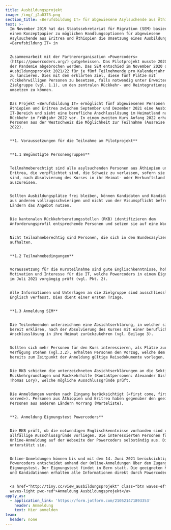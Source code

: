 ```yaml
---
title: Ausbildungsprojekt
image: /img/_j2a0373.png
section_title: «Berufsbildung IT» für abgewiesene Asylsuchende aus Äthiopien und Eritrea
text: >-
  Im November 2019 hat das Staatssekretariat für Migration (SEM) basierend auf
  einem Konzeptpapier zu möglichen Handlungsoptionen für abgewiesene
  Asylsuchende aus Eritrea und Äthiopien die Umsetzung eines Ausbildungsprojekts
  «Berufsbildung IT» in


  Zusammenarbeit mit der Partnerorganisation «Powercoders»
  (https://powercoders.org/) gutgeheissen. Das Pilotprojekt musste 2020 wegen
  der Pandemie abgebrochen werden. Das SEM entschied im November 2020 das
  Ausbildungsprojekt 2021/22 für je fünf Teilnehmende pro Kalenderjahr dennoch
  zu lancieren. Dies mit dem erklärten Ziel, diese fünf Plätze mit
  rückkehrwilligen Personen zu besetzen, falls notwendig unter Erweiterung der
  Zielgruppe (vgl. 1.1), um den zentralen Rückkehr- und Reintegrationsprozess
  umsetzen zu können.


  Das Projekt «Berufsbildung IT» ermöglicht fünf abgewiesenen Personen aus
  Äthiopien und Eritrea zwischen September und Dezember 2021 eine Ausbildung im
  IT-Bereich und sieht eine berufliche Anschlusslösung im Heimatland nach der
  Rückkehr im Frühjahr 2022 vor. In einem zweiten Kurs Anfang 2022 erhalten fünf
  Personen aus der Westschweiz die Möglichkeit zur Teilnahme (Ausreise Herbst
  2022). 


  **1. Voraussetzungen für die Teilnahme am Pilotprojekt**


  **1.1 Begünstigte Personengruppen**


  Teilnahmeberechtigt sind alle asylsuchenden Personen aus Äthiopien und
  Eritrea, die verpflichtet sind, die Schweiz zu verlassen, sofern sie bereit
  sind, nach Absolvierung des Kurses in ihr Heimat- oder Herkunftsland
  auszureisen.


  Sollten Ausbildungsplätze frei bleiben, können Kandidaten und Kandidatinnen
  aus anderen vollzugsschwierigen und nicht von der Visumspflicht befreiten
  Ländern das Angebot nutzen.


  Die kantonalen Rückkehrberatungsstellen (RKB) identifizieren dem
  Anforderungsprofil entsprechende Personen und setzen sie auf eine Warteliste.


  Nicht teilnahmeberechtig sind Personen, die sich in den Bundesasylzentren
  aufhalten.


  **1.2 Teilnahmebedingungen**


  Voraussetzung für die Kursteilnahme sind gute Englischkenntnisse, hohe
  Motivation und Interesse für die IT, welche Powercoders in einem Eignungstest
  im Juli 2021 vorgängig prüft (vgl. Pkt. 2).


  Alle Informationen und Unterlagen an die Zielgruppe sind ausschliesslich in
  Englisch verfasst. Dies dient einer ersten Triage.


  **1.3 Anmeldung SEM**


  Die Teilnehmenden unterzeichnen eine Absichtserklärung, in welcher sie sich
  bereit erklären, nach der Absolvierung des Kurses mit einer beruflichen
  Anschlusslösung in ihre Heimat zurückzukehren (vgl. Beilage 3).


  Sollten sich mehr Personen für den Kurs interessieren, als Plätze zur
  Verfügung stehen (vgl.3.2), erhalten Personen den Vorzug, welche dem SEM
  bereits zum Zeitpunkt der Anmeldung gültige Reisedokumente vorlegen.


  Die RKB schicken die unterzeichneten Absichtserklärungen an die Sektion
  Rückkehrgrundlagen und Rückkehrhilfe (Kontaktpersonen: Alexander Gisler und
  Thomas Lory), welche mögliche Ausschlussgründe prüft.


  Die Anmeldungen werden nach Eingang berücksichtigt («first come, first
  served»). Personen aus Äthiopien und Eritrea haben gegenüber den geeigneten
  Personen aus anderen Ländern Vorrang (Warteliste).


  **2. Anmeldung Eignungstest Powercoders**


  Die RKB prüft, ob die notwendigen Englischkenntnisse vorhanden sind und ob
  allfällige Ausschlussgründe vorliegen. Die interessierten Personen füllen die
  Online-Anmeldung auf der Webseite der Powercoders selbständig aus. Die RKB
  unterstützt sie. 


  Online-Anmeldungen können bis und mit dem 14. Juni 2021 berücksichtigt werden.
  Powercoders entscheidet anhand der Online-Anmeldungen über den Zugang zum
  Eignungstest. Der Eignungstest findet in Bern statt. Die geeigneten Kandidaten
  und Kandidatinnen erhalten alle Informationen direkt durch Powercoders.


  <a href="http://tiny.cc/view_ausbildungsprojekt" class="btn waves-effect
  waves-light pwc-red">Anmeldung Ausbildungsprojekt</a>
apply_as:
  - application_link: 'https://form.jotform.com/210521471893353'
    header: Anmeldung
    text: Hier anmelden
team:
  header: none
---
```


